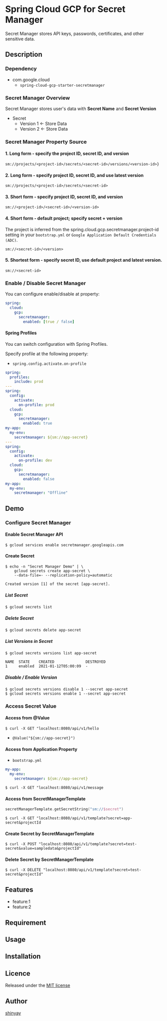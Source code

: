 # Spring Cloud GCP for Secret Manager

Secret Manager stores API keys, passwords, certificates, and other sensitive data.

## Description
### Dependency
- com.google.cloud
  - `spring-cloud-gcp-starter-secretmanager`

### Secret Manager Overview

Secret Manager stores user's data with **Secret Name** and **Secret Version**

- Secret
  - Version 1 <- Store Data
  - Version 2 <- Store Data

### Secret Manager Property Source
#### 1. Long form - specify the project ID, secret ID, and version
```
sm://projects/<project-id>/secrets/<secret-id>/versions/<version-id>}
```

#### 2.  Long form - specify project ID, secret ID, and use latest version
```
sm://projects/<project-id>/secrets/<secret-id>
```

#### 3. Short form - specify project ID, secret ID, and version
```
sm://<project-id>/<secret-id>/<version-id>
```

#### 4. Short form - default project; specify secret + version
The project is inferred from the spring.cloud.gcp.secretmanager.project-id setting in your `bootstrap.yml` or `Google Application Default Credentials (ADC)`.
```
sm://<secret-id>/<version>
```

#### 5. Shortest form - specify secret ID, use default project and latest version.
```
sm://<secret-id>
```

### Enable / Disable Secret Manager
You can configure enable/disable at property:

```yaml
spring:
  cloud:
    gcp:
      secretmanager:
        enabled: [true / false]
```

#### Spring Profiles
You can switch configuration with Spring Profiles.

Specify profile at the following property:

- `spring.config.activate.on-profile`

```yaml
spring:
  profiles:
    include: prod
---
spring:
  config:
    activate:
      on-profile: prod
  cloud:
    gcp:
      secretmanager:
        enabled: true
my-app:
  my-env:
    secretmanager: ${sm://app-secret}
---
spring:
  config:
    activate:
      on-profile: dev
  cloud:
    gcp:
      secretmanager:
        enabled: false
my-app:
  my-env:
    secretmanager: "Offline"
``` 



## Demo
### Configure Secret Manager
#### Enable Secret Manager API
```shell script
$ gcloud services enable secretmanager.googleapis.com
```

#### Create Secret
```shell script
$ echo -n "Secret Manager Demo" | \
    gcloud secrets create app-secret \
    --data-file=- --replication-policy=automatic

Created version [1] of the secret [app-secret].
```

##### List Secret
```shell script
$ gcloud secrets list
```

##### Delete Secret
```shell script
$ gcloud secrets delete app-secret
```

##### List Versions in Secret
```shell script
$ gcloud secrets versions list app-secret

NAME  STATE    CREATED              DESTROYED
1     enabled  2021-01-12T05:00:09  -
```

##### Disable / Enable Version
```shell script
$ gcloud secrets versions disable 1 --secret app-secret
$ gcloud secrets versions enable 1 --secret app-secret
```

### Access Secret Value
#### Access from @Value
```shell script
$ curl -X GET "localhost:8080/api/v1/hello
```

- `@Value("${sm://app-secret}")`

#### Access from Application Property

- `bootstrap.yml`
```yaml
my-app:
  my-env:
    secretmanager: ${sm://app-secret}
```

```shell script
$ curl -X GET "localhost:8080/api/v1/message
```

#### Access from SecretManagerTemplate

```kotlin
secretManagerTemplate.getSecretString("sm://$secret")
```

```shell script
$ curl -X GET "localhost:8080/api/v1/template?secret=app-secret&projectId
```

#### Create Secret by SecretManagerTemplate

```shell script
$ curl -X POST "localhost:8080/api/v1/template?secret=test-secret&value=sampledata&projectId"
```

#### Delete Secret by SecretManagerTemplate

```shell script
$ curl -X DELETE "localhost:8080/api/v1/template?secret=test-secret&projectId"
```

## Features

- feature:1
- feature:2

## Requirement

## Usage

## Installation

## Licence

Released under the [MIT license](https://gist.githubusercontent.com/shinyay/56e54ee4c0e22db8211e05e70a63247e/raw/34c6fdd50d54aa8e23560c296424aeb61599aa71/LICENSE)

## Author

[shinyay](https://github.com/shinyay)
